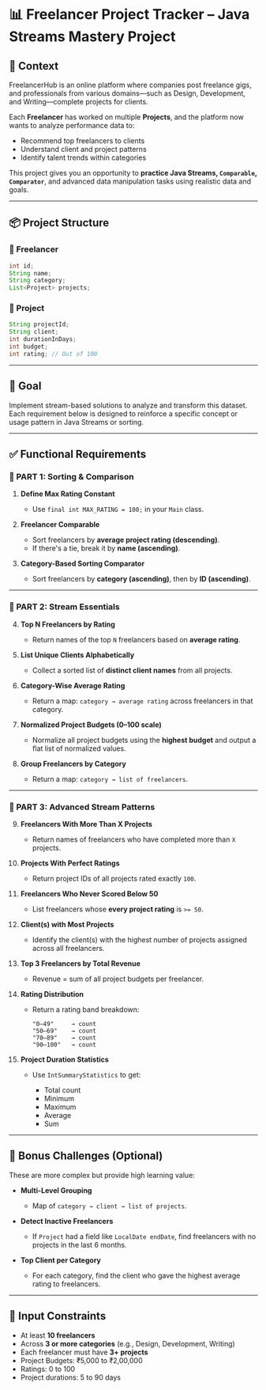 # 📊 Freelancer Project Tracker – Java Streams Mastery Project

## 🧭 Context

FreelancerHub is an online platform where companies post freelance gigs, and professionals from various domains—such as Design, Development, and Writing—complete projects for clients.

Each **Freelancer** has worked on multiple **Projects**, and the platform now wants to analyze performance data to:
- Recommend top freelancers to clients
- Understand client and project patterns
- Identify talent trends within categories

This project gives you an opportunity to **practice Java Streams, `Comparable`, `Comparator`**, and advanced data manipulation tasks using realistic data and goals.

---

## 📦 Project Structure

### 👤 Freelancer
```java
int id;
String name;
String category;
List<Project> projects;
````

### 📁 Project

```java
String projectId;
String client;
int durationInDays;
int budget;
int rating; // Out of 100
```

---

## 🚀 Goal

Implement stream-based solutions to analyze and transform this dataset. Each requirement below is designed to reinforce a specific concept or usage pattern in Java Streams or sorting.

---

## ✅ Functional Requirements

### 🔹 PART 1: Sorting & Comparison

1. **Define Max Rating Constant**

   * Use `final int MAX_RATING = 100;` in your `Main` class.

2. **Freelancer Comparable**

   * Sort freelancers by **average project rating (descending)**.
   * If there's a tie, break it by **name (ascending)**.

3. **Category-Based Sorting Comparator**

   * Sort freelancers by **category (ascending)**, then by **ID (ascending)**.

---

### 🔹 PART 2: Stream Essentials

4. **Top N Freelancers by Rating**

   * Return names of the top `N` freelancers based on **average rating**.

5. **List Unique Clients Alphabetically**

   * Collect a sorted list of **distinct client names** from all projects.

6. **Category-Wise Average Rating**

   * Return a map: `category → average rating` across freelancers in that category.

7. **Normalized Project Budgets (0–100 scale)**

   * Normalize all project budgets using the **highest budget** and output a flat list of normalized values.

8. **Group Freelancers by Category**

   * Return a map: `category → list of freelancers`.

---

### 🔹 PART 3: Advanced Stream Patterns

9. **Freelancers With More Than X Projects**

   * Return names of freelancers who have completed more than `X` projects.

10. **Projects With Perfect Ratings**

    * Return project IDs of all projects rated exactly `100`.

11. **Freelancers Who Never Scored Below 50**

    * List freelancers whose **every project rating** is `>= 50`.

12. **Client(s) with Most Projects**

    * Identify the client(s) with the highest number of projects assigned across all freelancers.

13. **Top 3 Freelancers by Total Revenue**

    * Revenue = sum of all project budgets per freelancer.

14. **Rating Distribution**

    * Return a rating band breakdown:

      ```
      "0–49"     → count
      "50–69"    → count
      "70–89"    → count
      "90–100"   → count
      ```

15. **Project Duration Statistics**

    * Use `IntSummaryStatistics` to get:

      * Total count
      * Minimum
      * Maximum
      * Average
      * Sum

---

## 🌟 Bonus Challenges (Optional)

These are more complex but provide high learning value:

* **Multi-Level Grouping**

  * Map of `category → client → list of projects`.

* **Detect Inactive Freelancers**

  * If `Project` had a field like `LocalDate endDate`, find freelancers with no projects in the last 6 months.

* **Top Client per Category**

  * For each category, find the client who gave the highest average rating to freelancers.

---

## 📌 Input Constraints

* At least **10 freelancers**
* Across **3 or more categories** (e.g., Design, Development, Writing)
* Each freelancer must have **3+ projects**
* Project Budgets: ₹5,000 to ₹2,00,000
* Ratings: 0 to 100
* Project durations: 5 to 90 days